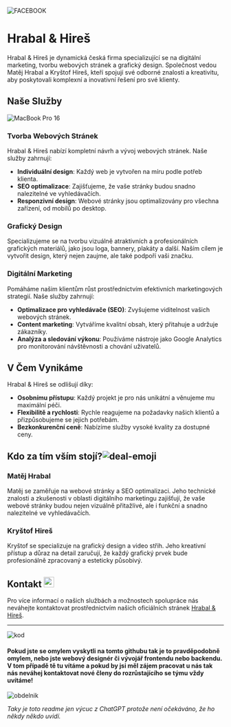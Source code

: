 ![FACEBOOK](https://github.com/user-attachments/assets/77aaa945-1242-49f5-9003-9fff35bf61b6)

# Hrabal & Hireš

Hrabal & Hireš je dynamická česká firma specializující se na digitální marketing, tvorbu webových stránek a grafický design. Společnost vedou Matěj Hrabal a Kryštof Hireš, kteří spojují své odborné znalosti a kreativitu, aby poskytovali komplexní a inovativní řešení pro své klienty.

## Naše Služby

![MacBook Pro 16](https://github.com/user-attachments/assets/c7b4920a-229a-4e79-b804-beb62f44f91d)

### Tvorba Webových Stránek
Hrabal & Hireš nabízí kompletní návrh a vývoj webových stránek. Naše služby zahrnují:
- **Individuální design**: Každý web je vytvořen na míru podle potřeb klienta.
- **SEO optimalizace**: Zajišťujeme, že vaše stránky budou snadno nalezitelné ve vyhledávačích.
- **Responzivní design**: Webové stránky jsou optimalizovány pro všechna zařízení, od mobilů po desktop.

### Grafický Design
Specializujeme se na tvorbu vizuálně atraktivních a profesionálních grafických materiálů, jako jsou loga, bannery, plakáty a další. Naším cílem je vytvořit design, který nejen zaujme, ale také podpoří vaši značku.

### Digitální Marketing
Pomáháme našim klientům růst prostřednictvím efektivních marketingových strategií. Naše služby zahrnují:
- **Optimalizace pro vyhledávače (SEO)**: Zvyšujeme viditelnost vašich webových stránek.
- **Content marketing**: Vytváříme kvalitní obsah, který přitahuje a udržuje zákazníky.
- **Analýza a sledování výkonu**: Používáme nástroje jako Google Analytics pro monitorování návštěvnosti a chování uživatelů.

## V Čem Vynikáme

Hrabal & Hireš se odlišují díky:
- **Osobnímu přístupu**: Každý projekt je pro nás unikátní a věnujeme mu maximální péči.
- **Flexibilitě a rychlosti**: Rychle reagujeme na požadavky našich klientů a přizpůsobujeme se jejich potřebám.
- **Bezkonkurenční ceně**: Nabízíme služby vysoké kvality za dostupné ceny.

## Kdo za tím vším stojí?![deal-emoji](https://github.com/user-attachments/assets/a962b03a-7453-4a11-8e40-cfa70aa84f95)


### Matěj Hrabal
Matěj se zaměřuje na webové stránky a SEO optimalizaci. Jeho technické znalosti a zkušenosti v oblasti digitálního marketingu zajišťují, že vaše webové stránky budou nejen vizuálně přitažlivé, ale i funkční a snadno nalezitelné ve vyhledávačích.


### Kryštof Hireš
Kryštof se specializuje na grafický design a video střih. Jeho kreativní přístup a důraz na detail zaručují, že každý grafický prvek bude profesionálně zpracovaný a esteticky působivý.

## Kontakt <img width="24" alt="telephone" src="https://github.com/user-attachments/assets/3fd7377a-bf58-4c2c-a37e-3850496e4361">


Pro více informací o našich službách a možnostech spolupráce nás neváhejte kontaktovat prostřednictvím našich oficiálních stránek [Hrabal & Hireš](https://www.hrabal-hires.cz).

---

![kod](https://github.com/user-attachments/assets/1f936576-211b-4cd6-83ef-05ddad37fb78)

#### **Pokud jste se omylem vyskytli na tomto githubu tak je to pravděpodobně omylem, nebo jste webový designér či vývojář frontendu nebo backendu. V tom případě tě tu vítáme a pokud by jsi měl zájem pracovat u nás tak nás neváhej kontaktovat nové členy do rozrůstajícího se týmu vždy uvítáme!**

![obdelnik](https://github.com/user-attachments/assets/f75b0b54-4698-445f-8723-468406c65b8d)


_Taky je toto readme jen výcuc z ChatGPT protože není očekáváno, že ho někdy někdo uvidí._
